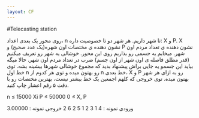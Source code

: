 ```yaml
---
layout: CF
---
```


#Telecasting station


روی محور یک بعدی اعداد، n تا شهر داریم. هر شهر دو تا خصوصیت داره: X و P.
X نشون دهنده ی مختصات اون شهره(یک عدد صحیح) و P نشون دهنده ی تعداد مردم اون شهر.
میخایم یه جسمی رو بذاریم روی این محور. خوشالی یه شهر رو تعریف میکنیم (قدر مطلق فاصله ی اون شهر از اون جسم) ضرب در تعداد مردم اون شهر. حالا میگه بیاید این جسمو یه جایی براش پیشنهاد بدید که مجموع خوشالی شهرها بیشینه بشه.
توی خط اول n رو بهتون میده و توی هر کدوم از n خط بعدی، X و P رو به ازای هر شهر بهتون میده.
توی خروجی که کلهم اجمعین یک خط بیشتر نیست، بهترین مختصات رو با دقت ۵ رقم اعشار چاپ کنید.

n ≤ 15000
Xi P ≤ 50000
0 ≤ X, P


ورودی نمونه :
 4
1 3
2 1
5 2
6 2
خروجی نمونه :
3.00000



